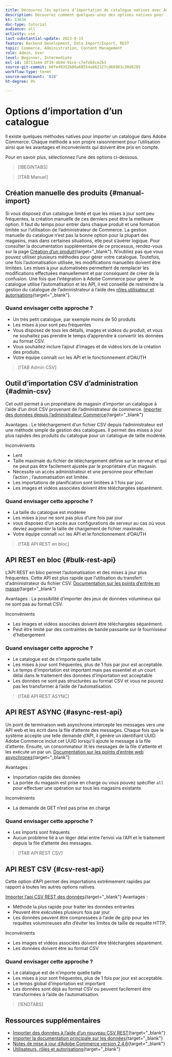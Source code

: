 ```yaml
---
title: Découvrez les options d’importation de catalogue natives avec Adobe Commerce
description: Découvrez comment quelques-unes des options natives pour importer votre catalogue dans votre boutique Adobe Commerce.
kt: 13634
doc-type: tutorial
audience: all
activity: use
last-substantial-update: 2023-8-15
feature: Backend Development, Data Import/Export, REST
topic: Commerce, Administration, Content Management
role: Admin, User
level: Beginner, Intermediate
exl-id: 18713a44-df39-4b94-91ce-c7efeb4ce2b3
source-git-commit: b0fe49352b00a68554e662327cd66983c30d8285
workflow-type: tm+mt
source-wordcount: '818'
ht-degree: 0%

---
```


# Options d’importation d’un catalogue

Il existe quelques méthodes natives pour importer un catalogue dans Adobe Commerce. Chaque méthode a son propre raisonnement pour l’utilisation ainsi que les avantages et inconvénients qui doivent être pris en compte.

Pour en savoir plus, sélectionnez l’une des options ci-dessous.

>[!BEGINTABS]

>[!TAB Manuel]

## Création manuelle des produits {#manual-import}

Si vous disposez d’un catalogue limité et que les mises à jour sont peu fréquentes, la création manuelle de ces derniers peut être la meilleure option. Il faut du temps pour entrer dans chaque produit et une formation limitée sur l’utilisation de l’administrateur de Commerce. La gestion manuelle du catalogue n’est pas la bonne option pour la plupart des magasins, mais dans certaines situations, elle peut s’avérer logique. Pour consulter la documentation supplémentaire de ce processus, rendez-vous sur la page [Création d’un produit](https://experienceleague.adobe.com/docs/commerce-admin/catalog/products/product-create.html){target="_blank"}. N’oubliez pas que vous pouvez utiliser plusieurs méthodes pour gérer votre catalogue. Toutefois, une fois l’automatisation utilisée, les modifications manuelles doivent être limitées. Les mises à jour automatisées permettent de remplacer les modifications effectuées manuellement et par conséquent de créer de la confusion. Une fois que l’intégration à Adobe Commerce pour gérer le catalogue utilise l’automatisation et les API, il est conseillé de restreindre la gestion du catalogue de l’administrateur à l’aide des [rôles utilisateur et autorisations](https://experienceleague.adobe.com/docs/commerce-admin/systems/user-accounts/permissions-user-roles.html){target="_blank"}.

### Quand envisager cette approche ?

- Un très petit catalogue, par exemple moins de 50 produits
- Les mises à jour sont peu fréquentes
- Vous disposez de tous les détails, images et vidéos du produit, et vous ne souhaitez pas prendre le temps d’apprendre à convertir les données au format CSV.
- Vous souhaitez inclure l’ajout d’images et de vidéos lors de la création des produits.
- Votre équipe connaît `not` les API et le fonctionnement d’OAUTH

>[!TAB Admin CSV]

## Outil d’importation CSV d’administration {#admin-csv}

Cet outil permet à un propriétaire de magasin d’importer un catalogue à l’aide d’un droit CSV provenant de l’administrateur de commerce.
[Importer des données depuis l’administrateur Commerce](https://experienceleague.adobe.com/docs/commerce-admin/systems/data-transfer/import/data-import.html){target="_blank"}

Avantages :
Le téléchargement d’un fichier CSV depuis l’administrateur est une méthode simple de gestion des catalogues. Il permet des mises à jour plus rapides des produits du catalogue pour un catalogue de taille modérée.

Inconvénients

- Lent
- Taille maximale du fichier de téléchargement définie sur le serveur et qui ne peut pas être facilement ajustée par le propriétaire d’un magasin.
- Nécessite un accès administrateur et une personne pour effectuer l’action ; l’automatisation est limitée.
- Les importations de planification sont limitées à 1 fois par jour.
- Les images et vidéos associées doivent être téléchargées séparément.

### Quand envisager cette approche ?

- La taille du catalogue est modérée
- Les mises à jour ne sont pas plus d’une fois par jour
- vous disposez d’un accès aux configurations de serveur au cas où vous deviez augmenter la taille de chargement de fichier maximale.
- Votre équipe connaît `not` les API et le fonctionnement d’OAUTH

>[!TAB API REST en bloc]

## API REST en bloc {#bulk-rest-api}

L’API REST en bloc permet l’automatisation et des mises à jour plus fréquentes. Cette API est plus rapide que l’utilisation du transfert d’administrateur du fichier CSV.
[Documentation sur les points d’entrée en masse](https://developer.adobe.com/commerce/webapi/rest/use-rest/bulk-endpoints/){target="_blank"}

Avantages :
La possibilité d’importer des jeux de données volumineux qui ne sont pas au format CSV.

Inconvénients

- Les images et vidéos associées doivent être téléchargées séparément.
- Peut être limité par des contraintes de bande passante sur le fournisseur d’hébergement

### Quand envisager cette approche ?

- Le catalogue est de n’importe quelle taille
- Les mises à jour sont fréquentes, plus de 1 fois par jour est acceptable.
- Le temps d’importation est important mais pas essentiel et un court délai dans le traitement des données d’importation est acceptable
- Les données ne sont pas structurées au format CSV et vous ne pouvez pas les transformer à l’aide de l’automatisation.

>[!TAB API REST ASYNC]

## API REST ASYNC {#async-rest-api}

Un point de terminaison web asynchrone intercepte les messages vers une API web et les écrit dans la file d’attente des messages. Chaque fois que le système accepte une telle demande d’API, il génère un identifiant UUID. Adobe Commerce inclut cet UUID lorsqu’il ajoute le message à la file d’attente. Ensuite, un consommateur lit les messages de la file d&#39;attente et les exécute un par un.
[Documentation sur les points d’entrée web asynchrones](https://developer.adobe.com/commerce/webapi/rest/use-rest/asynchronous-web-endpoints/){target="_blank"}

Avantages :

- Importation rapide des données
- La portée du magasin est prise en charge ou vous pouvez spécifier `all` pour effectuer une opération sur tous les magasins existants

Inconvénients

- La demande de GET n’est pas prise en charge

### Quand envisager cette approche ?

- Les imports sont fréquents
- Aucun problème lié à un léger délai entre l’envoi via l’API et le traitement depuis la file d’attente des messages.


>[!TAB API REST CSV]

## API REST CSV {#csv-rest-api}

Cette option d’API permet des importations extrêmement rapides par rapport à toutes les autres options natives.

[Importer l’api CSV REST des données](https://developer.adobe.com/commerce/webapi/rest/modules/import/){target="_blank"}
Avantages :

- Méthode la plus rapide pour traiter les données entrantes
- Peuvent être exécutées plusieurs fois par jour
- Les données peuvent être compressées à l’aide de gzip pour les requêtes volumineuses afin d’éviter les limites de taille de requête HTTP.

Inconvénients

- Les images et vidéos associées doivent être téléchargées séparément.
- Les données doivent être au format CSV

### Quand envisager cette approche ?

- Le catalogue est de n’importe quelle taille
- Les mises à jour sont fréquentes, plus de 1 fois par jour est acceptable.
- Le temps global d’importation est important
- Les données sont déjà au format CSV ou peuvent facilement être transformées à l’aide de l’automatisation.

>[!ENDTABS]

## Ressources supplémentaires

- [Importer des données à l’aide d’un nouveau CSV REST](https://developer.adobe.com/commerce/webapi/rest/modules/import/){target="_blank"}
- [Importer la documentation principale sur les données](https://experienceleague.adobe.com/docs/commerce-admin/systems/data-transfer/import/data-import.html){target="_blank"}
- [Notes de mise à jour d’Adobe Commerce version 2.4.6](https://experienceleague.adobe.com/docs/commerce-operations/release/notes/adobe-commerce/2-4-6.html){target="_blank"}
- [Utilisateurs, rôles et autorisations](../site-management/users-roles-permissions.md){target="_blank"}
